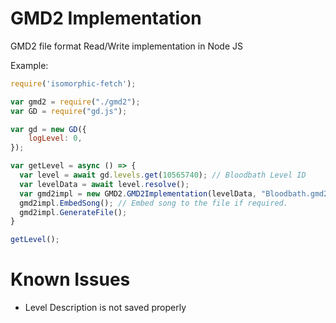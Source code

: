 # GMD2 Implementation
GMD2 file format Read/Write implementation in Node JS <br>

Example:
```js
require('isomorphic-fetch');

var gmd2 = require("./gmd2");
var GD = require("gd.js");

var gd = new GD({
    logLevel: 0,
});

var getLevel = async () => {
  var level = await gd.levels.get(10565740); // Bloodbath Level ID
  var levelData = await level.resolve();
  var gmd2impl = new GMD2.GMD2Implementation(levelData, "Bloodbath.gmd2", false); // Disable debugging output (false flag)
  gmd2impl.EmbedSong(); // Embed song to the file if required.
  gmd2impl.GenerateFile();
}

getLevel();
```

# Known Issues
- Level Description is not saved properly
